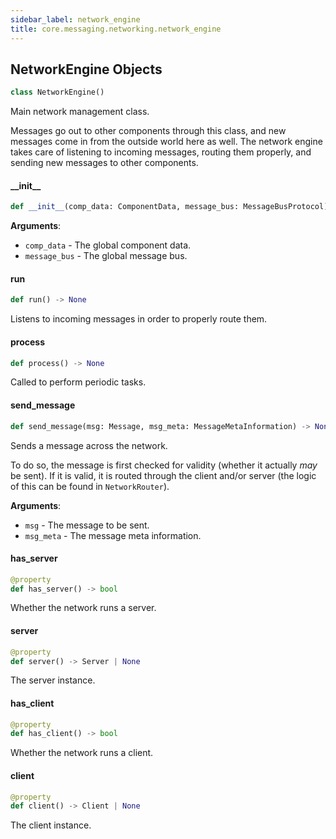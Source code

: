 ```yaml
---
sidebar_label: network_engine
title: core.messaging.networking.network_engine
---
```


## NetworkEngine Objects

```python
class NetworkEngine()
```

Main network management class.

Messages go out to other components through this class, and new messages come in from the outside world here as well.
The network engine takes care of listening to incoming messages, routing them properly, and sending new messages to other components.

#### \_\_init\_\_

```python
def __init__(comp_data: ComponentData, message_bus: MessageBusProtocol)
```

**Arguments**:

- `comp_data` - The global component data.
- `message_bus` - The global message bus.

#### run

```python
def run() -> None
```

Listens to incoming messages in order to properly route them.

#### process

```python
def process() -> None
```

Called to perform periodic tasks.

#### send\_message

```python
def send_message(msg: Message, msg_meta: MessageMetaInformation) -> None
```

Sends a message across the network.

To do so, the message is first checked for validity (whether it actually *may* be sent). If it is valid, it is routed through the
client and/or server (the logic of this can be found in ``NetworkRouter``).

**Arguments**:

- `msg` - The message to be sent.
- `msg_meta` - The message meta information.

#### has\_server

```python
@property
def has_server() -> bool
```

Whether the network runs a server.

#### server

```python
@property
def server() -> Server | None
```

The server instance.

#### has\_client

```python
@property
def has_client() -> bool
```

Whether the network runs a client.

#### client

```python
@property
def client() -> Client | None
```

The client instance.

